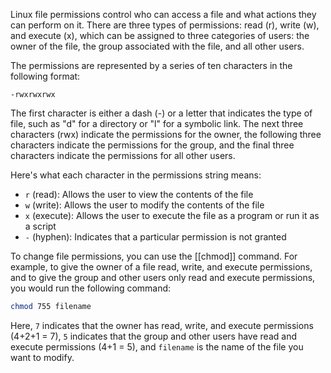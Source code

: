 Linux file permissions control who can access a file and what actions they can perform on it. There are three types of permissions: read (r), write (w), and execute (x), which can be assigned to three categories of users: the owner of the file, the group associated with the file, and all other users.

The permissions are represented by a series of ten characters in the following format:

`-rwxrwxrwx`

The first character is either a dash (-) or a letter that indicates the type of file, such as "d" for a directory or "l" for a symbolic link. The next three characters (rwx) indicate the permissions for the owner, the following three characters indicate the permissions for the group, and the final three characters indicate the permissions for all other users.

Here's what each character in the permissions string means:

-   `r` (read): Allows the user to view the contents of the file
-   `w` (write): Allows the user to modify the contents of the file
-   `x` (execute): Allows the user to execute the file as a program or run it as a script
-   `-` (hyphen): Indicates that a particular permission is not granted

To change file permissions, you can use the [[chmod]] command. For example, to give the owner of a file read, write, and execute permissions, and to give the group and other users only read and execute permissions, you would run the following command:

```bash
chmod 755 filename
```

Here, `7` indicates that the owner has read, write, and execute permissions (4+2+1 = 7), `5` indicates that the group and other users have read and execute permissions (4+1 = 5), and `filename` is the name of the file you want to modify.